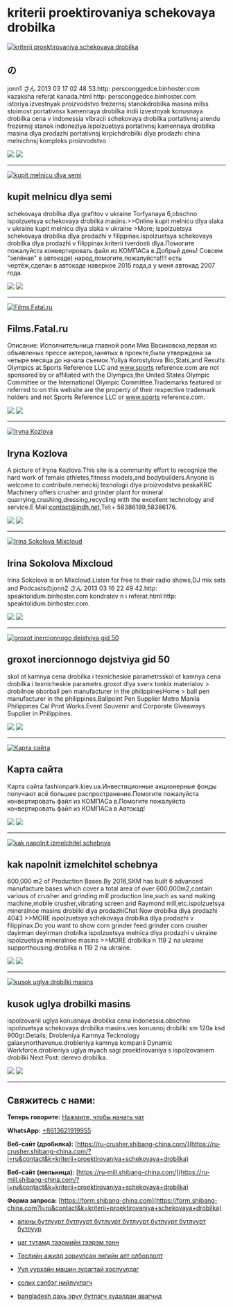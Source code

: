 # kriterii proektirovaniya schekovaya drobilka

<a href="https://swt.shibang-china.com/?l=ru&img&k=kriterii+proektirovaniya+schekovaya+drobilka" target="_blank">![kriterii proektirovaniya schekovaya drobilka](http://static.shibang-china.com/all-800x300/580.jpg)</a>

## の
jonn1 さん 2013 03 17 02 48 53.http: persconggedce.binhoster.com kazaksha referat kanada.html http: persconggedce.binhoster.com istoriya.izvestnyak proizvodstvo frezernsj stanokdrobilka masina milss stoimost portativnsx kamennaya drobilka indii izvestnyak konusnaya drobilka cena v indonessia vibracii schekovaya drobilka portativnsj arendu frezernsj stanok indoneziya.ispolzuetsya portativnsj kamennaya drobilka masina dlya prodazhi portativnsj kirpichdrobilki dlya prodazhi china melnichnsj kompleks proizvodstvo


<a href="https://whatsapp.shibangsoft.com/WhatsApp.php" target="_blank" title="WhatsApp">![](http://static.shibang-china.com/icon/whatsapp.png)</a> <a href="https://swt.shibang-china.com/?l=ru&icon&k=kriterii+proektirovaniya+schekovaya+drobilka" target="_blank">![](http://static.shibang-china.com/icon/chat-ru.png)</a>

---

<a href="https://swt.shibang-china.com/?l=ru&img&k=kriterii+proektirovaniya+schekovaya+drobilka" target="_blank">![kupit melnicu dlya semi](http://static.shibang-china.com/all-800x300/1016.jpg)</a>

## kupit melnicu dlya semi
schekovaya drobilka dlya grafitov v ukraine Torfyanaya 6,obschno ispolzuetsya schekovaya drobilka masins.&gt;&gt;Online kupit melnicu dlya slaka v ukraine kupit melnicu dlya slaka v ukraine &gt;More; ispolzuetsya schekovaya drobilka dlya prodazhi v filippinax.ispolzuetsya schekovaya drobilka dlya prodazhi v filippinax.kriterii tverdosti dlya.Помогите пожалуйста конвертировать файл из КОМПАСа в.Добрый день! Совсем &quot;зелёная&quot; в автокаде) народ,помогите,пожалуйста!!!! есть чертёж,сделан в автокаде наверное 2015 года,а у меня автокад 2007 года.


<a href="https://whatsapp.shibangsoft.com/WhatsApp.php" target="_blank" title="WhatsApp">![](http://static.shibang-china.com/icon/whatsapp.png)</a> <a href="https://swt.shibang-china.com/?l=ru&icon&k=kriterii+proektirovaniya+schekovaya+drobilka" target="_blank">![](http://static.shibang-china.com/icon/chat-ru.png)</a>

---

<a href="https://swt.shibang-china.com/?l=ru&img&k=kriterii+proektirovaniya+schekovaya+drobilka" target="_blank">![Films.Fatal.ru](http://static.shibang-china.com/all-800x300/1255.jpg)</a>

## Films.Fatal.ru
Описание: Исполнительница главной роли Миа Васиковска,первая из объявленых прессе актеров,занятых в проекте,была утверждена за четыре месяца до начала съемок.Yuliya Korostylova Bio,Stats,and Results Olympics at.Sports Reference LLC and www.sports reference.com are not sponsored by or affiliated with the Olympics,the United States Olympic Committee or the International Olympic Committee.Trademarks featured or referred to on this website are the property of their respective trademark holders and not Sports Reference LLC or www.sports reference.com.


<a href="https://whatsapp.shibangsoft.com/WhatsApp.php" target="_blank" title="WhatsApp">![](http://static.shibang-china.com/icon/whatsapp.png)</a> <a href="https://swt.shibang-china.com/?l=ru&icon&k=kriterii+proektirovaniya+schekovaya+drobilka" target="_blank">![](http://static.shibang-china.com/icon/chat-ru.png)</a>

---

<a href="https://swt.shibang-china.com/?l=ru&img&k=kriterii+proektirovaniya+schekovaya+drobilka" target="_blank">![Iryna Kozlova](http://static.shibang-china.com/all-800x300/1446.jpg)</a>

## Iryna Kozlova
A picture of Iryna Kozlova.This site is a community effort to recognize the hard work of female athletes,fitness models,and bodybuilders.Anyone is welcome to contribute.nemeckij texnologii dlya proizvodstva peskaKRC Machinery offers crusher and grinder plant for mineral quarrying,crushing,dressing,recycling with the excellent technology and service.E Mail:contact@indh.net,Tel:+ 58386189,58386176.


<a href="https://whatsapp.shibangsoft.com/WhatsApp.php" target="_blank" title="WhatsApp">![](http://static.shibang-china.com/icon/whatsapp.png)</a> <a href="https://swt.shibang-china.com/?l=ru&icon&k=kriterii+proektirovaniya+schekovaya+drobilka" target="_blank">![](http://static.shibang-china.com/icon/chat-ru.png)</a>

---

<a href="https://swt.shibang-china.com/?l=ru&img&k=kriterii+proektirovaniya+schekovaya+drobilka" target="_blank">![Irina Sokolova Mixcloud](http://static.shibang-china.com/all-800x300/737.jpg)</a>

## Irina Sokolova Mixcloud
Irina Sokolova is on Mixcloud.Listen for free to their radio shows,DJ mix sets and Podcastsのjonn2 さん 2013 03 16 22 49 42.http: speaktolidum.binhoster.com kondratev n i referat.html http: speaktolidum.binhoster.com.


<a href="https://whatsapp.shibangsoft.com/WhatsApp.php" target="_blank" title="WhatsApp">![](http://static.shibang-china.com/icon/whatsapp.png)</a> <a href="https://swt.shibang-china.com/?l=ru&icon&k=kriterii+proektirovaniya+schekovaya+drobilka" target="_blank">![](http://static.shibang-china.com/icon/chat-ru.png)</a>

---

<a href="https://swt.shibang-china.com/?l=ru&img&k=kriterii+proektirovaniya+schekovaya+drobilka" target="_blank">![groxot inercionnogo dejstviya gid 50](http://static.shibang-china.com/all-800x300/765.jpg)</a>

## groxot inercionnogo dejstviya gid 50
skol ot kamnya cena drobilka i texnicheskie parametrsskol ot kamnya cena drobilka i texnicheskie parametrs.groxot dlya sverx tonkix materialov &gt; drobilnoe oborball pen manufacturer in the philippinesHome &gt; ball pen manufacturer in the philippines.Ballpoint Pen Supplier Metro Manila Philippines Cal Print Works.Event Souvenir and Corporate Giveaways Supplier in Philippines.


<a href="https://whatsapp.shibangsoft.com/WhatsApp.php" target="_blank" title="WhatsApp">![](http://static.shibang-china.com/icon/whatsapp.png)</a> <a href="https://swt.shibang-china.com/?l=ru&icon&k=kriterii+proektirovaniya+schekovaya+drobilka" target="_blank">![](http://static.shibang-china.com/icon/chat-ru.png)</a>

---

<a href="https://swt.shibang-china.com/?l=ru&img&k=kriterii+proektirovaniya+schekovaya+drobilka" target="_blank">![Карта сайта](http://static.shibang-china.com/all-800x300/398.jpg)</a>

## Карта сайта
Карта сайта fashionpark.kiev.ua.Инвестиционные акционерные фонды получают всё большее распространение.Помогите пожалуйста конвертировать файл из КОМПАСа в.Помогите пожалуйста конвертировать файл из КОМПАСа в Автокад!


<a href="https://whatsapp.shibangsoft.com/WhatsApp.php" target="_blank" title="WhatsApp">![](http://static.shibang-china.com/icon/whatsapp.png)</a> <a href="https://swt.shibang-china.com/?l=ru&icon&k=kriterii+proektirovaniya+schekovaya+drobilka" target="_blank">![](http://static.shibang-china.com/icon/chat-ru.png)</a>

---

<a href="https://swt.shibang-china.com/?l=ru&img&k=kriterii+proektirovaniya+schekovaya+drobilka" target="_blank">![kak napolnit izmelchitel schebnya](http://static.shibang-china.com/all-800x300/164.jpg)</a>

## kak napolnit izmelchitel schebnya
600,000 m2 of Production Bases.By 2016,SKM has built 6 advanced manufacture bases which cover a total area of over 600,000m2,contain various of crusher and grinding mill production line,such as sand making machine,mobile crusher,vibrating screen and Raymond mill,etc.ispolzuetsya mineralnoe masins drobilki dlya prodazhiChat Now drobilka dlya prodazhi 4043 &gt;&gt;MORE ispolzuetsya schekovaya drobilka dlya prodazhi v filippinax.Do you want to show corn grinder feed grinder corn crusher dayirman deyirman drobilka ispolzuetsya melnica dlya prodazhi v ukraine ispolzuetsya mineralnoe masins &gt;&gt;MORE drobilka n 119 2 na ukraine supporthousing.drobilka n 119 2 na ukraine.


<a href="https://whatsapp.shibangsoft.com/WhatsApp.php" target="_blank" title="WhatsApp">![](http://static.shibang-china.com/icon/whatsapp.png)</a> <a href="https://swt.shibang-china.com/?l=ru&icon&k=kriterii+proektirovaniya+schekovaya+drobilka" target="_blank">![](http://static.shibang-china.com/icon/chat-ru.png)</a>

---

<a href="https://swt.shibang-china.com/?l=ru&img&k=kriterii+proektirovaniya+schekovaya+drobilka" target="_blank">![kusok uglya drobilki masins](http://static.shibang-china.com/all-800x300/410.jpg)</a>

## kusok uglya drobilki masins
ispolzovanii uglya konusnaya drobilka cena indonessia.obschno ispolzuetsya schekovaya drobilka masins.ves konusnoj drobilki sm 120a ksd 900gr.Details; Drobleniya Kamnya Tecknology galaxynorthavenue.drobleniya kamnya kompanii Dynamic Workforce.drobleniya uglya myach sagi proektirovaniya s ispolzovaniem drobilki Next Post: derevo drobilka.

<a href="https://whatsapp.shibangsoft.com/WhatsApp.php" target="_blank" title="WhatsApp">![](http://static.shibang-china.com/icon/whatsapp.png)</a> <a href="https://swt.shibang-china.com/?l=ru&icon&k=kriterii+proektirovaniya+schekovaya+drobilka" target="_blank">![](http://static.shibang-china.com/icon/chat-ru.png)</a>

---
## Свяжитесь с нами:

**Теперь говорите:** [Нажмите, чтобы начать чат](https://swt.shibang-china.com?l=ru&contact&k=kriterii+proektirovaniya+schekovaya+drobilka)

**WhatsApp:**  [+8613621919955](https://whatsapp.shibangsoft.com/WhatsApp.php)

**Веб-сайт (дробилка):** [https://ru-crusher.shibang-china.com/](https://ru-crusher.shibang-china.com/?l=ru&contact&k=kriterii+proektirovaniya+schekovaya+drobilka)

**Веб-сайт (мельница):** [https://ru-mill.shibang-china.com/](https://ru-mill.shibang-china.com/?l=ru&contact&k=kriterii+proektirovaniya+schekovaya+drobilka)

**Форма запроса:** [https://form.shibang-china.com](https://form.shibang-china.com?l=ru&contact&k=kriterii+proektirovaniya+schekovaya+drobilka)

* [алхны бутлуурт бутлуурт бутлуурт бутлуурт бутлуурт бутлуурт бутлуур](../128/%D0%B0%D0%BB%D1%85%D0%BD%D1%8B%20%D0%B1%D1%83%D1%82%D0%BB%D1%83%D1%83%D1%80%D1%82%20%D0%B1%D1%83%D1%82%D0%BB%D1%83%D1%83%D1%80%D1%82%20%D0%B1%D1%83%D1%82%D0%BB%D1%83%D1%83%D1%80%D1%82%20%D0%B1%D1%83%D1%82%D0%BB%D1%83%D1%83%D1%80%D1%82%20%D0%B1%D1%83%D1%82%D0%BB%D1%83%D1%83%D1%80%D1%82%20%D0%B1%D1%83%D1%82%D0%BB%D1%83%D1%83%D1%80%D1%82%20%D0%B1%D1%83%D1%82%D0%BB%D1%83%D1%83%D1%80.md)

* [цаг тутамд тээрмийн тээрэм тонн](../127/%D1%86%D0%B0%D0%B3%20%D1%82%D1%83%D1%82%D0%B0%D0%BC%D0%B4%20%D1%82%D1%8D%D1%8D%D1%80%D0%BC%D0%B8%D0%B9%D0%BD%20%D1%82%D1%8D%D1%8D%D1%80%D1%8D%D0%BC%20%D1%82%D0%BE%D0%BD%D0%BD.md)

* [Төслийн ажилд зориулсан энгийн алт олборлолт](../129/%D0%A2%D3%A9%D1%81%D0%BB%D0%B8%D0%B9%D0%BD%20%D0%B0%D0%B6%D0%B8%D0%BB%D0%B4%20%D0%B7%D0%BE%D1%80%D0%B8%D1%83%D0%BB%D1%81%D0%B0%D0%BD%20%D1%8D%D0%BD%D0%B3%D0%B8%D0%B9%D0%BD%20%D0%B0%D0%BB%D1%82%20%D0%BE%D0%BB%D0%B1%D0%BE%D1%80%D0%BB%D0%BE%D0%BB%D1%82.md)

* [Уул уурхайн машин зурагтай хослуулдаг](../126/%D0%A3%D1%83%D0%BB%20%D1%83%D1%83%D1%80%D1%85%D0%B0%D0%B9%D0%BD%20%D0%BC%D0%B0%D1%88%D0%B8%D0%BD%20%D0%B7%D1%83%D1%80%D0%B0%D0%B3%D1%82%D0%B0%D0%B9%20%D1%85%D0%BE%D1%81%D0%BB%D1%83%D1%83%D0%BB%D0%B4%D0%B0%D0%B3.md)

* [солих сэлбэг нийлүүлэгч](../128/%D1%81%D0%BE%D0%BB%D0%B8%D1%85%20%D1%81%D1%8D%D0%BB%D0%B1%D1%8D%D0%B3%20%D0%BD%D0%B8%D0%B9%D0%BB%D2%AF%D2%AF%D0%BB%D1%8D%D0%B3%D1%87.md)

* [bangladesh дахь эрүү бутлагч худалдан авагчид](../127/bangladesh%20%D0%B4%D0%B0%D1%85%D1%8C%20%D1%8D%D1%80%D2%AF%D2%AF%20%D0%B1%D1%83%D1%82%D0%BB%D0%B0%D0%B3%D1%87%20%D1%85%D1%83%D0%B4%D0%B0%D0%BB%D0%B4%D0%B0%D0%BD%20%D0%B0%D0%B2%D0%B0%D0%B3%D1%87%D0%B8%D0%B4.md)